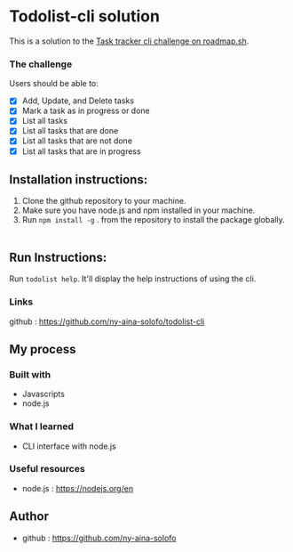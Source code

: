#  Todolist-cli solution

This is a solution to the [Task tracker cli  challenge on roadmap.sh](https://roadmap.sh/projects/task-tracker). 
&nbsp;

### The challenge

Users should be able to:

- [x] Add, Update, and Delete tasks
- [x] Mark a task as in progress or done
- [x] List all tasks
- [x] List all tasks that are done
- [x] List all tasks that are not done
- [x] List all tasks that are in progress
&nbsp;
## Installation instructions:
1. Clone the github repository to your machine.
2. Make sure you have node.js and npm installed in your machine.
3. Run `npm install -g` . from the repository to install the package globally.
&nbsp;
## Run  Instructions:
Run `todolist help`. It'll display the help instructions of using the cli.
&nbsp;
### Links
github : https://github.com/ny-aina-solofo/todolist-cli
&nbsp;
## My process
### Built with
- Javascripts
- node.js
&nbsp;
### What I learned
- CLI interface with node.js
&nbsp;

### Useful resources
- node.js : https://nodejs.org/en
&nbsp;
## Author
- github : https://github.com/ny-aina-solofo
&nbsp;